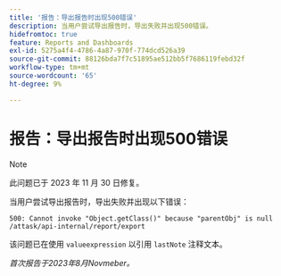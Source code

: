 ```yaml
---
title: '报告：导出报告时出现500错误'
description: 当用户尝试导出报告时，导出失败并出现500错误。
hidefromtoc: true
feature: Reports and Dashboards
exl-id: 5275a4f4-4786-4a87-970f-774dcd526a39
source-git-commit: 88126bda7f7c51895ae512bb5f7686119febd32f
workflow-type: tm+mt
source-wordcount: '65'
ht-degree: 9%

---
```


# 报告：导出报告时出现500错误

>[!NOTE]
>
>此问题已于 2023 年 11 月 30 日修复。

当用户尝试导出报告时，导出失败并出现以下错误：

```
500: Cannot invoke "Object.getClass()" because "parentObj" is null /attask/api-internal/report/export
```

该问题已在使用 `valueexpression` 以引用 `lastNote` 注释文本。

_首次报告于2023年8月Novmeber。_

